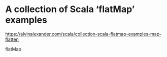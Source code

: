 # A collection of Scala ‘flatMap’ examples

https://alvinalexander.com/scala/collection-scala-flatmap-examples-map-flatten

flatMap
